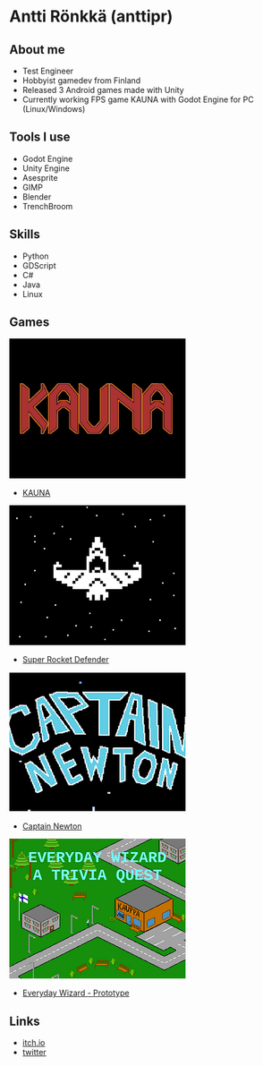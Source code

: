 # Antti Rönkkä (anttipr)

## About me
- Test Engineer
- Hobbyist gamedev from Finland
- Released 3 Android games made with Unity
- Currently working FPS game KAUNA with Godot Engine for PC (Linux/Windows)

## Tools I use
- Godot Engine
- Unity Engine
- Asesprite
- GIMP
- Blender
- TrenchBroom

## Skills
- Python
- GDScript
- C#
- Java
- Linux

## Games
![KAUNA](/assets/images/kauna.png)

- [KAUNA](https://anttironkkagames.itch.io/kauna)

![Super Rocket Defender](/assets/images/superrocketdefender.png)

- [Super Rocket Defender](https://anttironkkagames.itch.io/super-rocket-defender)

![Captain Newton](/assets/images/captainnewton.png)

- [Captain Newton](https://anttironkkagames.itch.io/captain-newton)

![Everyday Wizard](/assets/images/everydaywizard.png)

- [Everyday Wizard - Prototype](https://anttironkkagames.itch.io/everydaywizard)

## Links
- [itch.io](https://anttironkkagames.itch.io/)
- [twitter](https://twitter.com/anttipr)
